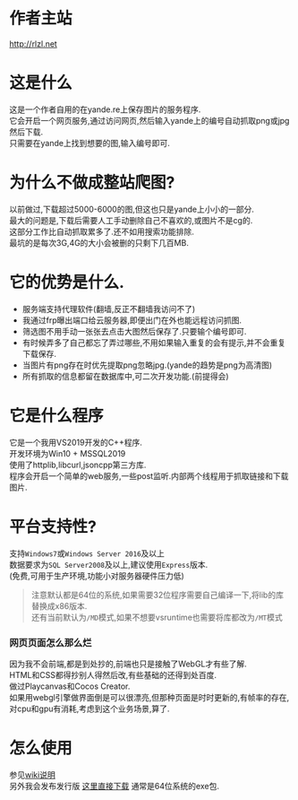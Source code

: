 # 作者主站
http://rlzl.net

# 这是什么
这是一个作者自用的在yande.re上保存图片的服务程序.<br>
它会开启一个网页服务,通过访问网页,然后输入yande上的编号自动抓取png或jpg然后下载.<br>
只需要在yande上找到想要的图,输入编号即可.<br>

# 为什么不做成整站爬图?
以前做过,下载超过5000-6000的图,但这也只是yande上小小的一部分.<br>
最大的问题是,下载后需要人工手动删除自己不喜欢的,或图片不是cg的.<br>
这部分工作比自动抓取累多了.还不如用搜索功能排除.<br>
最坑的是每次3G,4G的大小会被删的只剩下几百MB.<br>

# 它的优势是什么.
- 服务端支持代理软件(翻墙,反正不翻墙我访问不了)
- 我通过frp曝出端口给云服务器,即便出门在外也能远程访问抓图.
- 筛选图不用手动一张张去点击大图然后保存了.只要输个编号即可.
- 有时候弄多了自己都忘了弄过哪些,不用如果输入重复的会有提示,并不会重复下载保存.
- 当图片有png存在时优先提取png忽略jpg.(yande的趋势是png为高清图)
- 所有抓取的信息都留在数据库中,可二次开发功能.(前提得会)

# 它是什么程序
它是一个我用VS2019开发的C++程序.<br>
开发环境为Win10 + MSSQL2019<br>
使用了httplib,libcurl,jsoncpp第三方库.<br>
程序会开启一个简单的web服务,一些post监听.内部两个线程用于抓取链接和下载图片.<br>

# 平台支持性?
支持`Windows7`或`Windows Server 2016`及以上<br>
数据要求为`SQL Server2008`及以上,建议使用`Express`版本.<br>
(免费,可用于生产环境,功能小对服务器硬件压力低)<br>
> 注意默认都是64位的系统,如果需要32位程序需要自己编译一下,将lib的库替换成x86版本.<br>
> 还有当前默认为`/MD`模式,如果不想要vsruntime也需要将库都改为`/MT`模式

### 网页页面怎么那么烂
因为我不会前端,都是到处抄的,前端也只是接触了WebGL才有些了解.<br>
HTML和CSS都得抄别人得然后改,有些基础的还得到处百度.<br>
做过Playcanvas和Cocos Creator.<br>
如果用webgl引擎做界面倒是可以很漂亮,但那种页面是时时更新的,有帧率的存在,对cpu和gpu有消耗,考虑到这个业务场景,算了.<br>

# 怎么使用
参见[wiki说明](https://github.com/dreamrz/Yande.re_AutoServer/wiki) <br>
另外我会发布发行版 [这里直接下载](https://github.com/dreamrz/Yande.re_AutoServer/releases) 通常是64位系统的exe包.<br>